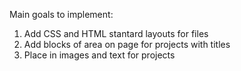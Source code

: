 Main goals to implement: 

1. Add CSS and HTML stantard layouts for files
2. Add blocks of area on page for projects with titles
3. Place in images and text for projects
